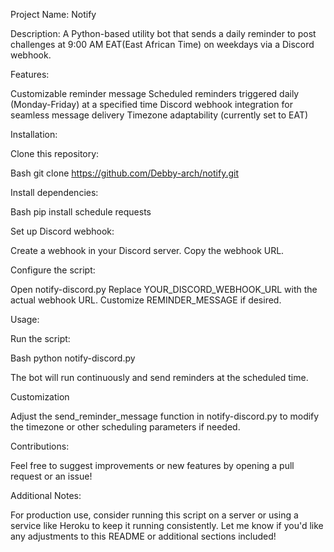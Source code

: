 Project Name: Notify

Description:
A Python-based utility bot that sends a daily reminder to post challenges at 9:00 AM EAT(East African Time) on weekdays via a Discord webhook.

Features:

Customizable reminder message
Scheduled reminders triggered daily (Monday-Friday) at a specified time
Discord webhook integration for seamless message delivery
Timezone adaptability (currently set to EAT)

Installation:

Clone this repository:

Bash
git clone https://github.com/Debby-arch/notify.git

Install dependencies:

Bash
pip install schedule requests

Set up Discord webhook:

Create a webhook in your Discord server.
Copy the webhook URL.

Configure the script:

Open notify-discord.py
Replace YOUR_DISCORD_WEBHOOK_URL with the actual webhook URL.
Customize REMINDER_MESSAGE if desired.

Usage:

Run the script:

Bash
python notify-discord.py

The bot will run continuously and send reminders at the scheduled time.

Customization

Adjust the send_reminder_message function in notify-discord.py to modify the timezone or other scheduling parameters if needed.

Contributions:

Feel free to suggest improvements or new features by opening a pull request or an issue!

Additional Notes:

For production use, consider running this script on a server or using a service like Heroku to keep it running consistently.
Let me know if you'd like any adjustments to this README or additional sections included!




